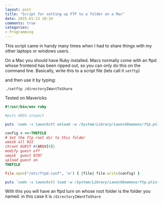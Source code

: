 ```yaml
---
layout: post
title: "Script for setting up FTP to a folder on a Mac"
date: 2015-01-23 10:34
comments: true
categories: 
- Programming
---
```


This script came in handy many times when I had to share things with my other laptops or windows users.

On a Mac you should have Ruby installed. Macs normally come with an ftpd whose frontend has been ripped out, so you can only do this on the command line. Basically, write this to a script file (lets call it `setftp`)

and then use it by typing:

`./setftp /directoryIWantToShare`

Tested on Mavericks

```ruby
#!/usr/bin/env ruby

#puts ARGV.inspect

puts `sudo -s launchctl unload -w /System/Library/LaunchDaemons/ftp.plist`

config = <<-THEFILE
# Set the ftp root dir to this folder
umask all 022
chroot GUEST #{ARGV[0]}
modify guest off
umask  guest 0707
upload guest on
THEFILE

File.open("/etc/ftpd.conf", 'w') { |file| file.write(config) }

puts `sudo -s launchctl load -w /System/Library/LaunchDaemons/ftp.plist`
```

With this you will have an ftpd turn on whose root folder is the folder you named. in this case it is `/directoryIWantToShare`
